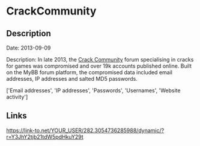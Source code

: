 # CrackCommunity

## Description

Date: 2013-09-09

Description:
In late 2013, the <a href="http://crackcommunity.com" target="_blank" rel="noopener">Crack Community</a> forum specialising in cracks for games was compromised and over 19k accounts published online. Built on the MyBB forum platform, the compromised data included email addresses, IP addresses and salted MD5 passwords.


['Email addresses', 'IP addresses', 'Passwords', 'Usernames', 'Website activity']

## Links

https://link-to.net/YOUR_USER/282.3054736285988/dynamic/?r=Y3JhY2tjb21tdW5pdHkuY29t